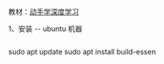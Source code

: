 <!--
 * @Description: 
 * @Version: 2.0
 * @Autor: lxp
 * @Date: 2021-07-07 00:34:17
 * @LastEditors: lxp
 * @LastEditTime: 2021-07-25 10:30:04
-->
教材：[动手学深度学习](https://zh-v2.d2l.ai/index.html)

1、安装 -- ubuntu 机器
```

```
sudo apt update
sudo apt install build-essen
```
